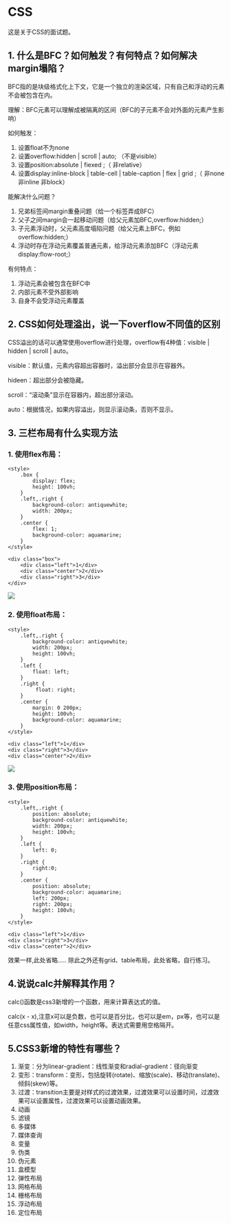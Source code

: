 # CSS

这是关于CSS的面试题。

## 1. 什么是BFC？如何触发？有何特点？如何解决margin塌陷？

BFC指的是块级格式化上下文，它是一个独立的渲染区域，只有自己和浮动的元素不会被包含在内。

理解：BFC元素可以理解成被隔离的区间（BFC的子元素不会对外面的元素产生影响）

如何触发：
1. 设置float不为none
2. 设置overflow:hidden | scroll | auto; （不是visible）
3. 设置position:absolute | fiexed ;（ 非relative）
4. 设置display:inline-block | table-cell | table-caption | flex | grid ;（ 非none 非inline 非block）

能解决什么问题？
1. 兄弟标签间margin重叠问题（给一个标签弄成BFC）
2. 父子之间margin会一起移动问题（给父元素加BFC,overflow:hidden;）
3. 子元素浮动时，父元素高度塌陷问题（给父元素上BFC，例如overflow:hidden;）
4. 浮动时存在浮动元素覆盖普通元素，给浮动元素添加BFC（浮动元素display:flow-root;）

有何特点：
1. 浮动元素会被包含在BFC中
2. 内部元素不受外部影响
3. 自身不会受浮动元素覆盖

## 2. CSS如何处理溢出，说一下overflow不同值的区别

CSS溢出的话可以通常使用overflow进行处理，overflow有4种值：visible | hidden | scroll | auto。

visible：默认值，元素内容超出容器时，溢出部分会显示在容器外。

hideen：超出部分会被隐藏。

scroll：“滚动条”显示在容器内，超出部分滚动。

auto：根据情况，如果内容溢出，则显示滚动条，否则不显示。

## 3. 三栏布局有什么实现方法

### 1. 使用flex布局：

```
<style>
    .box {
        display: flex;
        height: 100vh;
    }
    .left,.right {
        background-color: antiquewhite;
        width: 200px;
    }
    .center {
        flex: 1;
        background-color: aquamarine;
    }
</style>

<div class="box">
    <div class="left">1</div>
    <div class="center">2</div>
    <div class="right">3</div>
</div>
```
![](./image/flexlayout3.png)
### 2. 使用float布局：
```
<style>
    .left,.right {
        background-color: antiquewhite;
        width: 200px;
        height: 100vh;
    }
    .left {
        float: left;
    }
    .right {
         float: right;
    }
    .center {
        margin: 0 200px;
        height: 100vh;
        background-color: aquamarine;
    }
</style>

<div class="left">1</div>
<div class="right">3</div>
<div class="center">2</div>
```
![](./image/floatLayout3.png)

### 3. 使用position布局：
```
<style>
    .left,.right {
        position: absolute;
        background-color: antiquewhite;
        width: 200px;
        height: 100vh;
    }
    .left {
        left: 0;
    }
    .right {
        right:0;
    }
    .center {
        position: absolute;
        background-color: aquamarine;
        left: 200px;
        right: 200px;
        height: 100vh;
    }
</style>

<div class="left">1</div>
<div class="right">3</div>
<div class="center">2</div>
```
效果一样,此处省略.....
除此之外还有grid、table布局，此处省略，自行练习。

## 4.说说calc并解释其作用？

calc()函数是css3新增的一个函数，用来计算表达式的值。

calc(x - x),注意x可以是负数，也可以是百分比，也可以是em，px等，也可以是任意css属性值，如width，height等。表达式需要用空格隔开。

## 5.CSS3新增的特性有哪些？

1. 渐变：分为linear-gradient：线性渐变和radial-gradient：径向渐变
2. 变形：transform：变形，包括旋转(rotate)、缩放(scale)、移动(translate)、倾斜(skew)等。
3. 过渡：transition主要是对样式的过渡效果，过渡效果可以设置时间，过渡效果可以设置属性，过渡效果可以设置动画效果。
4. 动画
5. 滤镜
6. 多媒体
7. 媒体查询
8. 变量
9. 伪类
10. 伪元素
11. 盒模型
12. 弹性布局
13. 网格布局
14. 栅格布局
15. 浮动布局
16. 定位布局
